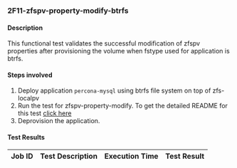 ### 2F11-zfspv-property-modify-btrfs

#### Description

This functional test validates the successful modification of zfspv properties after provisioning the volume when fstype used for application is btrfs.

#### Steps involved

1. Deploy application `percona-mysql` using btrfs file system on top of zfs-localpv
2. Run the test for zfspv-property-modify. To get the detailed README for this test [click here]()
3. Deprovision the application.

#### Test Results

| Job ID  |      Test Description         | Execution Time |   Test Result   |
|---------|-------------------------------|----------------|-----------------|
